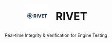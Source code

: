 <p align="center">
  <img src="assets/logo2.png" alt="RIVET Logo" width="80" style="vertical-align:middle;" />
  <span style="font-size:2.5em; font-weight:bold; margin-left:0.5em; vertical-align:middle;">RIVET</span>
</p>

<p align="center">
  Real‑time Integrity &amp; Verification for Engine Testing
</p>
